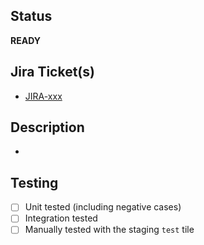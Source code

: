 ## Status

**READY**

## Jira Ticket(s)

* [JIRA-xxx](https://iterable.atlassian.net/browse/JIRA-xxx)

## Description

-

## Testing

- [ ] Unit tested (including negative cases)
- [ ] Integration tested
- [ ] Manually tested with the staging `test` tile